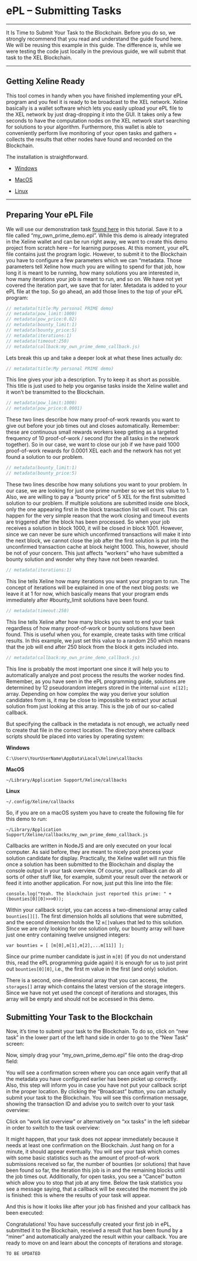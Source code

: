 <!-- TITLE: E Pl Submitting Tasks -->
<!-- SUBTITLE: A quick summary of E Pl Submitting Tasks -->

# ePL – Submitting Tasks
-----

It Is Time to Submit Your Task to the Blockchain. Before you do so, we strongly recommend that you read and understand the guide found here. We will be reusing this example in this guide. The difference is, while we were testing the code just locally in the previous guide, we will submit that task to the XEL Blockchain.

-----
Getting Xeline Ready
-----
This tool comes in handy when you have finished implementing your ePL program and you feel it is ready to be broadcast to the XEL network.
Xeline basically is a wallet software which lets you easily upload your ePL file to the XEL network by just drag-dropping it into the GUI. It takes only a few seconds to have the computation nodes on the XEL network start searching for solutions to your algorithm. Furthermore, this wallet is able to conveniently perform live monitoring of your open tasks and gathers + collects the results that other nodes have found and recorded on the Blockchain.

The installation is straightforward.

* <p> <a href="windows-xeline">Windows </a></p>
* <p> <a href="mac-os-xeline">MacOS </a></p>
* <p> <a href="linux-xeline">Linux </a></p>

-----

Preparing Your ePL File
-----

We will use our demonstration task <a href="https://github.com/xel-software/xeline/blob/master/demos/find_prime.epl">found here</a> in this tutorial. Save it to a file called “my_own_prime_demo.epl”. While this demo is already integrated in the Xeline wallet and can be run right away, we want to create this demo project from scratch here – for learning purposes. At this moment, your ePL file contains just the program logic. However, to submit it to the Blockchain you have to configure a few parameters which we can “metadata. Those parameters tell Xeline how much you are willing to spend for that job, how long it is meant to be running, how many solutions you are interested in, how many iterations your job is meant to run, and so on. We have not yet covered the iteration part, we save that for later. Metadata is added to your ePL file at the top. So go ahead, an add those lines to the top of your ePL program:


```java
// metadata(title:My personal PRIME demo)
// metadata(pow_limit:1000)
// metadata(pow_price:0.02)
// metadata(bounty_limit:1)
// metadata(bounty_price:5)
// metadata(iterations:1)
// metadata(timeout:250)
// metadata(callback:my_own_prime_demo_callback.js)
```

Lets break this up and take a deeper look at what these lines actually do:


```java
// metadata(title:My personal PRIME demo)
```

This line gives your job a description. Try to keep it as short as possible. This title is just used to help you organise tasks inside the Xeline wallet and it won’t be transmitted to the Blockchain.


```java
// metadata(pow_limit:1000)
// metadata(pow_price:0.0001)
```

These two lines describe how many proof-of-work rewards you want to give out before your job times out and closes automatically. Remember: these are continuous small rewards workers keep getting as a targeted frequency of 10 proof-of-work / second (for the all tasks in the network together). So in our case, we want to close our job if we have paid 1000 proof-of-work rewards for 0.0001 XEL each and the network has not yet found a solution to our problem.


```java
// metadata(bounty_limit:1)
// metadata(bounty_price:5)
```

These two lines describe how many solutions you want to your problem. In our case, we are looking for just one prime number so we set this value to 1. Also, we are willing to pay a “bounty price” of 5 XEL for the first submitted solution to our problem. If multiple solutions are submitted inside one block, only the one appearing first in the block transaction list will count. This can happen for the very simple reason that the work closing and timeout events are triggered after the block has been processed. So when your job receives a solution in block 1000, it will be closed in block 1001. However, since we can never be sure which unconfirmed transactions will make it into the next block, we cannot close the job after the first solution is put into the unconfirmed transaction cache at block height 1000. This, however, should be not of your concern. This just affects “workers” who have submitted a bounty solution and wonder why they have not been rewarded.


```java
// metadata(iterations:1)
```

This line tells Xeline how many iterations you want your program to run. The concept of iterations will be explained in one of the next blog posts: we leave it at 1 for now, which basically means that your program ends immediately after #bounty_limit solutions have been found.


```java
// metadata(timeout:250)
```

This line tells Xeline after how many blocks you want to end your task regardless of how many proof-of-work or bounty solutions have been found. This is useful when you, for example, create tasks with time critical results. In this example, we just set this value to a random 250 which means that the job will end after 250 block from the block it gets included into.


```java
// metadata(callback:my_own_prime_demo_callback.js)
```

This line is probably the most important one since it will help you to automatically analyze and post process the results the worker nodes find. Remember, as you have seen in the ePL programming guide, solutions are determined by 12 pseudorandom integers stored in the internal `uint m[12];` array. Depending on how complex the way you derive your solution candidates from is, it may be close to impossible to extract your actual solution from just looking at this array. This is the job of our so-called callback.

But specifying the callback in the metadata is not enough, we actually need to create that file in the correct location. The directory where callback scripts should be placed into varies by operating system:

**Windows**

```text
C:\Users\YourUserName\AppData\Local\Xeline\callbacks
```

**MacOS**

```text
~/Library/Application Support/Xeline/callbacks
```

**Linux**

```text
~/.config/Xeline/callbacks
```

So, if you are on a macOS system you have to create the following file for this demo to run:


```text
~/Library/Application Support/Xeline/callbacks/my_own_prime_demo_callback.js
```

Callbacks are written in NodeJS and are only executed on your local computer. As said before, they are meant to nicely post process your solution candidate for display. Practically, the Xeline wallet will run this file once a solution has been submitted to the Blockchain and display the console output in your task overview. Of course, your callback can do all sorts of other stuff like, for example, submit your result over the network or feed it into another application. For now, just put this line into the file:


```text
console.log("Yeah. The blockchain just reported this prime: " + (bounties[0][0]>>>0));
```

Within your callback script, you can access a two-dimensional array called `bounties[][]`. The first dimension holds all solutions that were submitted, and the second dimension holds the 12 `m[]`values that led to this solution. Since we are only looking for one solution only, our bounty array will have just one entry containing twelve unsigned integers:


```text
var bounties = [ [m[0],m[1],m[2],...m[11]] ];
```

Since our prime number candidate is just in `m[0]` (if you do not understand this, read the ePL programming guide again) it is enough for us to just print out `bounties[0][0]`, i.e., the first m value in the first (and only) solution.

There is a second, one-dimensional array that you can access, the `storages[]` array which contains the latest version of the storage integers. Since we have not yet used the concept of iterations and storages, this array will be empty and should not be accessed in this demo.

**Submitting Your Task to the Blockchain**
-----

Now, it’s time to submit your task to the Blockchain. To do so, click on “new task” in the lower part of the left hand side in order to go to the “New Task” screen:


Now, simply drag your “my_own_prime_demo.epl” file onto the drag-drop field:


You will see a confirmation screen where you can once again verify that all the metadata you have configured earlier has been picket up correctly. Also, this step will inform you in case you have not put your callback script in the proper location. By clicking the “Broadcast” button, you can actually submit your task to the Blockchain. You will see this confirmation message, showing the transaction ID and advise you to switch over to your task overview:


Click on “work list overview” or alternatively on “xx tasks” in the left sidebar in order to switch to the task overview:


It might happen, that your task does not appear immediately because it needs at least one confirmation on the Blockchain. Just hang on for a minute, it should appear eventually. You will see your task which comes with some basic statistics such as the amount of proof-of-work submissions received so far, the number of bounties (or solutions) that have been found so far, the iteration this job is in and the remaining blocks until the job times out. Additionally, for open tasks, you see a “Cancel” button which allow you to stop that job at any time. Below the task statistics you see a message saying, that a callback will be executed the moment the job is finished: this is where the results of your task will appear.

And this is how it looks like after your job has finished and your callback has been executed:


Congratulations! You have successfully created your first job in ePL, submitted it to the Blockchain, received a result that has been found by a “miner” and automatically analyzed the result within your callback. You are ready to move on and learn about the concepts of iterations and storage.

`TO BE UPDATED`